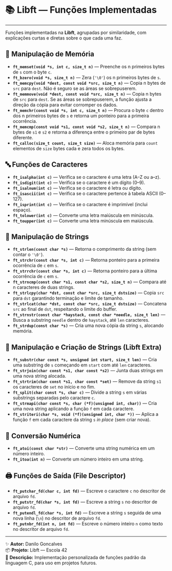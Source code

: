 # 📚 Libft — Funções Implementadas
---

Funções implementadas na **Libft**, agrupadas por similaridade, com explicações curtas e diretas sobre o que cada uma faz.

## 🧠 Manipulação de Memória

- **`ft_memset(void *s, int c, size_t n)`** — Preenche os n primeiros bytes de `s` com o byte `c`.  
- **`ft_bzero(void *s, size_t n)`** — Zera (`'\0'`) os n primeiros bytes de `s`.  
- **`ft_memcpy(void *dest, const void *src, size_t n)`** — Copia n bytes de `src` para `dest`. Não é seguro se as áreas se sobrepuserem.  
- **`ft_memmove(void *dest, const void *src, size_t n)`** — Copia n bytes de `src` para `dest`. Se as áreas se sobrepuserem, a função ajusta a direção da cópia para evitar corromper os dados.  
- **`ft_memchr(const void *s, int c, size_t n)`** — Procura o byte `c` dentro dos n primeiros bytes de `s` e retorna um ponteiro para a primeira ocorrência.  
- **`ft_memcmp(const void *s1, const void *s2, size_t n)`** — Compara n bytes de `s1` e `s2` e retorna a diferença entre o primeiro par de bytes diferente.  
- **`ft_calloc(size_t count, size_t size)`** — Aloca memória para `count` elementos de `size` bytes cada e zera todos os bytes.  

## 🔤 Funções de Caracteres

- **`ft_isalpha(int c)`** — Verifica se o caractere é uma letra (A–Z ou a–z).  
- **`ft_isdigit(int c)`** — Verifica se o caractere é um dígito (0–9).  
- **`ft_isalnum(int c)`** — Verifica se o caractere é letra ou dígito.  
- **`ft_isascii(int c)`** — Verifica se o caractere pertence à tabela ASCII (0–127).  
- **`ft_isprint(int c)`** — Verifica se o caractere é imprimível (inclui espaço).  
- **`ft_tolower(int c)`** — Converte uma letra maiúscula em minúscula.  
- **`ft_toupper(int c)`** — Converte uma letra minúscula em maiúscula.  

## 🧵 Manipulação de Strings

- **`ft_strlen(const char *s)`** — Retorna o comprimento da string (sem contar o `'\0'`).  
- **`ft_strchr(const char *s, int c)`** — Retorna ponteiro para a primeira ocorrência de `c` em `s`.  
- **`ft_strrchr(const char *s, int c)`** — Retorna ponteiro para a última ocorrência de `c` em `s`.  
- **`ft_strncmp(const char *s1, const char *s2, size_t n)`** — Compara até n caracteres de duas strings.  
- **`ft_strlcpy(char *dst, const char *src, size_t dstsize)`** — Copia `src` para `dst` garantindo terminação e limite de tamanho.  
- **`ft_strlcat(char *dst, const char *src, size_t dstsize)`** — Concatena `src` ao final de `dst`, respeitando o limite do buffer.  
- **`ft_strnstr(const char *haystack, const char *needle, size_t len)`** — Busca a substring `needle` dentro de `haystack`, até `len` caracteres.  
- **`ft_strdup(const char *s)`** — Cria uma nova cópia da string `s`, alocando memória.  

## 🧩 Manipulação e Criação de Strings (Libft Extra)

- **`ft_substr(char const *s, unsigned int start, size_t len)`** — Cria uma substring de `s` começando em `start` com até `len` caracteres.  
- **`ft_strjoin(char const *s1, char const *s2)`** — Junta duas strings em uma nova string alocada.  
- **`ft_strtrim(char const *s1, char const *set)`** — Remove da string `s1` os caracteres de `set` no início e no fim.  
- **`ft_split(char const *s, char c)`** — Divide a string `s` em várias substrings separadas pelo caractere `c`.  
- **`ft_strmapi(char const *s, char (*f)(unsigned int, char))`** — Cria uma nova string aplicando a função `f` em cada caractere.  
- **`ft_striteri(char *s, void (*f)(unsigned int, char *))`** — Aplica a função `f` em cada caractere da string `s` *in place* (sem criar nova).  

## 🔢 Conversão Numérica

- **`ft_atoi(const char *str)`** — Converte uma string numérica em um número inteiro.  
- **`ft_itoa(int n)`** — Converte um número inteiro em uma string.  

## 🖨️ Funções de Saída (File Descriptor)

- **`ft_putchar_fd(char c, int fd)`** — Escreve o caractere `c` no descritor de arquivo `fd`.  
- **`ft_putstr_fd(char *s, int fd)`** — Escreve a string `s` no descritor de arquivo `fd`.  
- **`ft_putendl_fd(char *s, int fd)`** — Escreve a string `s` seguida de uma nova linha (`\n`) no descritor de arquivo `fd`.  
- **`ft_putnbr_fd(int n, int fd)`** — Escreve o número inteiro `n` como texto no descritor de arquivo `fd`.  
---

✨ **Autor:** Danilo Goncalves  
📦 **Projeto:** Libft — Escola 42  
📄 **Descrição:** Implementação personalizada de funções padrão da linguagem C, para uso em projetos futuros.

